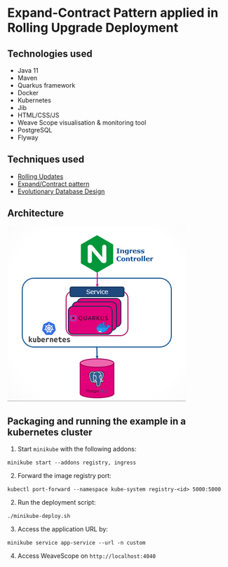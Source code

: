# Expand-Contract Pattern applied in Rolling Upgrade Deployment

## Technologies used

* Java 11
* Maven
* Quarkus framework
* Docker
* Kubernetes
* Jib
* HTML/CSS/JS
* Weave Scope visualisation & monitoring tool
* PostgreSQL
* Flyway 

## Techniques used

* [Rolling Updates](https://en.wikipedia.org/wiki/Rolling_release)
* [Expand/Contract pattern](https://martinfowler.com/bliki/ParallelChange.html)
* [Evolutionary Database Design](https://databaserefactoring.com/index.html)

## Architecture

![Application Architecture](./images/diagram.PNG)

## Packaging and running the example in a kubernetes cluster

1. Start `minikube` with the following addons:
```
minikube start --addons registry, ingress
```

2. Forward the image registry port:
```
kubectl port-forward --namespace kube-system registry-<id> 5000:5000
```

2. Run the deployment script:
```
./minikube-deploy.sh
```

3. Access the application URL by:
```
minikube service app-service --url -n custom
```

4. Access WeaveScope on `http://localhost:4040`
